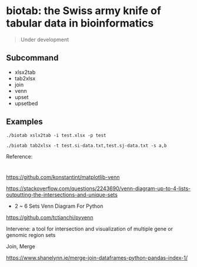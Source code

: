 # biotab: the Swiss army knife of tabular data in bioinformatics

> Under development

## Subcommand

* xlsx2tab
* tab2xlsx
* join
* venn
* upset
* upsetbed


## Examples


```
./biotab xslx2tab -i test.xlsx -p test
```


```
./biotab tab2xlsx -t test.si-data.txt,test.sj-data.txt -s a,b
```


Reference:

#

https://github.com/konstantint/matplotlib-venn

https://stackoverflow.com/questions/2243690/venn-diagram-up-to-4-lists-outputting-the-intersections-and-unique-sets

* 2 ~ 6 Sets Venn Diagram For Python

https://github.com/tctianchi/pyvenn

Intervene: a tool for intersection and visualization of multiple gene or genomic region sets


Join, Merge

https://www.shanelynn.ie/merge-join-dataframes-python-pandas-index-1/
